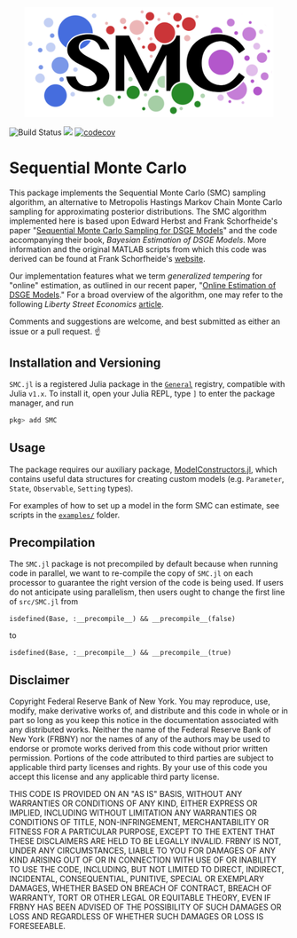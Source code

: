 <p align="center">
<img width="450px" src="https://github.com/FRBNY-DSGE/SMC.jl/blob/master/docs/smc_logo_thin_crop.png" alt="SMC.jl"/>
</p>

![Build Status](https://github.com/FRBNY-DSGE/SMC.jl/workflows/build/badge.svg?branch=master)
[![](https://img.shields.io/badge/docs-latest-blue.svg)](https://frbny-dsge.github.io/SMC.jl/latest)
[![codecov](https://codecov.io/gh/FRBNY-DSGE/SMC.jl/branch/master/graph/badge.svg)](https://codecov.io/gh/FRBNY-DSGE/SMC.jl)

# Sequential Monte Carlo

This package implements the Sequential Monte Carlo (SMC) sampling algorithm, an alternative to Metropolis Hastings Markov Chain Monte Carlo sampling for approximating posterior distributions. The SMC algorithm implemented here is based upon Edward Herbst and Frank Schorfheide's paper "[Sequential Monte Carlo Sampling for DSGE Models](http://dx.doi.org/10.1002/jae.2397)" and the code accompanying their book, *Bayesian Estimation of DSGE Models*. More information and the original MATLAB scripts from which this code was derived can be found at Frank Schorfheide's [website](https://sites.sas.upenn.edu/schorf/pages/bayesian-estimation-dsge-models).

Our implementation features what we term *generalized tempering* for "online" estimation, as outlined in our recent paper, "[Online Estimation of DSGE Models](https://papers.ssrn.com/sol3/papers.cfm?abstract_id=3426004)." For a broad overview of the algorithm, one may refer to the following *Liberty Street Economics* [article](https://libertystreeteconomics.newyorkfed.org/2019/08/online-estimation-of-dsge-models.html).

Comments and suggestions are welcome, and best submitted as either an issue or a pull request. :point_up:

## Installation and Versioning

`SMC.jl` is a registered Julia package in the [`General`](https://github.com/JuliaRegistries/General) registry, compatible with Julia `v1.x`. To install it, open your Julia REPL, type `]` to enter the package manager, and run

```julia
pkg> add SMC
```

## Usage

The package requires our auxiliary package, [ModelConstructors.jl](https://github.com/FRBNY-DSGE/ModelConstructors.jl), which contains useful data structures for creating custom models (e.g. `Parameter`, `State`, `Observable`, `Setting` types).

For examples of how to set up a model in the form SMC can estimate, see scripts in the [`examples/`](https://github.com/FRBNY-DSGE/SMC.jl/tree/master/examples) folder.

## Precompilation

The `SMC.jl` package is not precompiled by default because when running code in parallel, we want to re-compile
the copy of `SMC.jl` on each processor to guarantee the right version of the code is being used. If users do not
anticipate using parallelism, then users ought to change the first line of `src/SMC.jl` from

```
isdefined(Base, :__precompile__) && __precompile__(false)
```

to

```
isdefined(Base, :__precompile__) && __precompile__(true)
```

## Disclaimer

Copyright Federal Reserve Bank of New York. You may reproduce, use, modify, make derivative works of, and distribute and this code in whole or in part so long as you keep this notice in the documentation associated with any distributed works. Neither the name of the Federal Reserve Bank of New York (FRBNY) nor the names of any of the authors may be used to endorse or promote works derived from this code without prior written permission. Portions of the code attributed to third parties are subject to applicable third party licenses and rights. By your use of this code you accept this license and any applicable third party license.

THIS CODE IS PROVIDED ON AN "AS IS" BASIS, WITHOUT ANY WARRANTIES OR CONDITIONS OF ANY KIND, EITHER EXPRESS OR IMPLIED, INCLUDING WITHOUT LIMITATION ANY WARRANTIES OR CONDITIONS OF TITLE, NON-INFRINGEMENT, MERCHANTABILITY OR FITNESS FOR A PARTICULAR PURPOSE, EXCEPT TO THE EXTENT THAT THESE DISCLAIMERS ARE HELD TO BE LEGALLY INVALID. FRBNY IS NOT, UNDER ANY CIRCUMSTANCES, LIABLE TO YOU FOR DAMAGES OF ANY KIND ARISING OUT OF OR IN CONNECTION WITH USE OF OR INABILITY TO USE THE CODE, INCLUDING, BUT NOT LIMITED TO DIRECT, INDIRECT, INCIDENTAL, CONSEQUENTIAL, PUNITIVE, SPECIAL OR EXEMPLARY DAMAGES, WHETHER BASED ON BREACH OF CONTRACT, BREACH OF WARRANTY, TORT OR OTHER LEGAL OR EQUITABLE THEORY, EVEN IF FRBNY HAS BEEN ADVISED OF THE POSSIBILITY OF SUCH DAMAGES OR LOSS AND REGARDLESS OF WHETHER SUCH DAMAGES OR LOSS IS FORESEEABLE.
